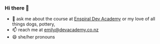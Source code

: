 ### Hi there 👋

- 💬 ask me about the course at [Enspiral Dev Academy](https://devacademy.co.nz/) or my love of all things dogs, pottery, 
- 📫 reach me at emily@devacademy.co.nz
- 😄 she/her pronouns


